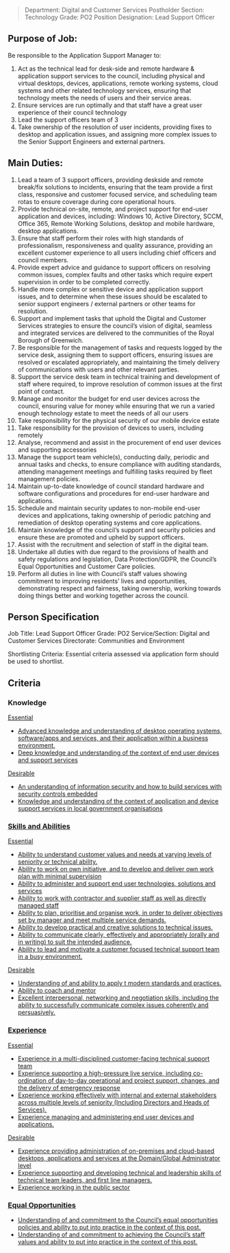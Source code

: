 

>Department: Digital and Customer Services
>Postholder Section: Technology 
>Grade: PO2
>Position Designation: Lead Support Officer

## Purpose of Job:
Be responsible to the Application Support Manager to:
1.  Act as the technical lead for desk-side and remote hardware & application support services to the council, including physical and virtual desktops, devices, applications, remote working systems, cloud systems and other related technology services, ensuring that technology meets the needs of users and their service areas.    
2.  Ensure services are run optimally and that staff have a great user experience of their council technology    
3.  Lead the support officers team of 3    
4.  Take ownership of the resolution of user incidents, providing fixes to desktop and application issues, and assigning more complex issues to the Senior Support Engineers and external partners.

## Main Duties:
1.  Lead a team of 3 support officers, providing deskside and remote break/fix solutions to incidents, ensuring that the team provide a first class, responsive and customer focused service, and scheduling team rotas to ensure coverage during core operational hours.    
2.  Provide technical on-site, remote, and project support for end-user application and devices, including: Windows 10, Active Directory, SCCM, Office 365, Remote Working Solutions, desktop and mobile hardware, desktop applications.    
3.  Ensure that staff perform their roles with high standards of professionalism, responsiveness and quality assurance, providing an excellent customer experience to all users including chief officers and council members.    
4.  Provide expert advice and guidance to support officers on resolving common issues, complex faults and other tasks which require expert supervision in order to be completed correctly.    
5.  Handle more complex or sensitive device and application support issues, and to determine when these issues should be escalated to senior support engineers / external partners or other teams for resolution.    
6.  Support and implement tasks that uphold the Digital and Customer Services strategies to ensure the council’s vision of digital, seamless and integrated services are delivered to the communities of the Royal Borough of Greenwich.    
7.  Be responsible for the management of tasks and requests logged by the service desk, assigning them to support officers, ensuring issues are resolved or escalated appropriately, and maintaining the timely delivery of communications with users and other relevant parties.    
8.  Support the service desk team in technical training and development of staff where required, to improve resolution of common issues at the first point of contact.    
9.  Manage and monitor the budget for end user devices across the council, ensuring value for money while ensuring that we run a varied enough technology estate to meet the needs of all our users    
10.  Take responsibility for the physical security of our mobile device estate    
11.  Take responsibility for the provision of devices to users, including remotely    
12.  Analyse, recommend and assist in the procurement of end user devices and supporting accessories    
13.  Manage the support team vehicle(s), conducting daily, periodic and annual tasks and checks, to ensure compliance with auditing standards, attending management meetings and fulfilling tasks required by fleet management policies.    
14.  Maintain up-to-date knowledge of council standard hardware and software configurations and procedures for end-user hardware and applications.    
15.  Schedule and maintain security updates to non-mobile end-user devices and applications, taking ownership of periodic patching and remediation of desktop operating systems and core applications.    
16.  Maintain knowledge of the council’s support and security policies and ensure these are promoted and upheld by support officers.    
17.  Assist with the recruitment and selection of staff in the digital team.    
18.  Undertake all duties with due regard to the provisions of health and safety regulations and legislation, Data Protection/GDPR, the Council’s Equal Opportunities and Customer Care policies.    
19.  Perform all duties in line with Council’s staff values showing commitment to improving residents’ lives and opportunities, demonstrating respect and fairness, taking ownership, working towards doing things better and working together across the council.

## Person Specification
Job Title: Lead Support Officer
Grade: PO2
Service/Section: Digital and Customer Services
Directorate: Communities and Environment

Shortlisting Criteria: Essential criteria assessed via application form should be used to shortlist.

## Criteria
### Knowledge
<u>Essential
-   Advanced knowledge and understanding of desktop operating systems, software/apps and services, and their application within a business environment.    
-   Deep knowledge and understanding of the context of end user devices and support services

<u>Desirable
-   An understanding of information security and how to build services with security controls embedded    
-   Knowledge and understanding of the context of application and device support services in local government organisations
    
### Skills and Abilities
<u>Essential
-   Ability to understand customer values and needs at varying levels of seniority or technical ability.    
-   Ability to work on own initiative, and to develop and deliver own work plan with minimal supervision    
-   Ability to administer and support end user technologies, solutions and services    
-   Ability to work with contractor and supplier staff as well as directly managed staff    
-   Ability to plan, prioritise and organise work, in order to deliver objectives set by manager and meet multiple service demands.   
-   Ability to develop practical and creative solutions to technical issues.    
-   Ability to communicate clearly, effectively and appropriately (orally and in writing) to suit the intended audience.    
-   Ability to lead and motivate a customer focused technical support team in a busy environment.

<u>Desirable
-   Understanding of and ability to apply t modern standards and practices.    
-   Ability to coach and mentor    
-   Excellent interpersonal, networking and negotiation skills, including the ability to successfully communicate complex issues coherently and persuasively.
    
### Experience
<u>Essential
-   Experience in a multi-disciplined customer-facing technical support team    
-   Experience supporting a high-pressure live service, including co-ordination of day-to-day operational and project support, changes, and the delivery of emergency response    
-   Experience working effectively with internal and external stakeholders across multiple levels of seniority (Including Directors and Heads of Services).    
-   Experience managing and administering end user devices and applications.

<u>Desirable
-   Experience providing administration of on-premises and cloud-based desktops, applications and services at the Domain/Global Administrator level    
-   Experience supporting and developing technical and leadership skills of technical team leaders, and first line managers.    
-   Experience working in the public sector    

### Equal Opportunities
-   Understanding of and commitment to the Council’s equal opportunities policies and ability to put into practice in the context of this post.    
-   Understanding of and commitment to achieving the Council’s staff values and ability to put into practice in the context of this post.
